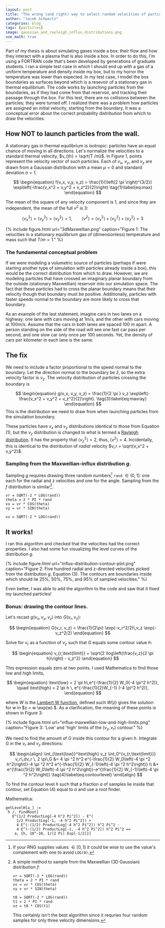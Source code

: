 ```yaml
---
layout: post
title: "The wrong (and right) way to select random velocities of particles moving through a surface"
author: "Jacob Schwartz"
categories: blog
tags: [particles]
image: gaussian_and_rayleigh_influx_distributions.png
use_math: true
---
```


Part of my thesis is about simulating gases inside a box: their flow and how they interact with a plasma that is also inside a box. In order to do this, I'm using a FORTRAN code that's been developed by generations of graduate students. 
I ran a simple test case in which I should end up with a gas of a uniform temperature and density inside my box, but to my horror the temperature was lower than expected. 
In my test case, I model the box boundaries as surfaces beyond which is a resevoir of a stationary gas in thermal equilibrium.
The code works by launching particles from the boundaries, as if they had come from that reservoir, and tracking their passage through the box.
For this test, there are no collisions between the particles; they were turned off.
I realized there was a problem how particles are assigned an initial velocity, starting from the boundary. 
It was a conceptual error about the correct probability distribution from which to draw the velocities.

## How NOT to launch particles from the wall.

A stationary gas in thermal equilibrium is isotropic: particles have an equal chance of moving in all directions.
Let's normalize the velocities to a standard thermal velocity, $v_{th} = \sqrt{T /m}$.
In Figure 1, points represent the velocity vector of such particles. Each of $v_x$, $v_y$, and $v_z$ are drawn from a Gaussian distribution with a mean $\mu=0$ and standard deviation $\sigma = 1$.

$$
\begin{equation}
f(v_x, v_y, v_z) = \frac{1}{\left(2 \pi \right)^{3/2}} \exp\left(-\frac{v_x^2 + v_y^2 + v_z^2}{2}\right)
\tag{1}\label{eq:max}
\end{equation}
$$


The mean of the square of any velocity component is 1, and since they are independent, the mean of the full $v^2$ is 3:

$$
\begin{equation}
\left< v_x^2 \right> = \left< v_y^2 \right> = \left< v_z^2 \right> = 1, \qquad \left<v^2\right> = \left< v_x^2 \right> + \left< v_y^2 \right> + \left< v_z^2 \right> = 3
\tag{2}\label{eq:maxv}
\end{equation}
$$

{% include figure.html url="3dMaxwellian.png" 
caption="Figure 1: The velocities in a stationary equilibrium gas of (dimensionless) temperature and mass such that $T/m = 1$." %}

### The fundamental conceptual problem

If we were modeling a volumetric source of particles (perhaps if were starting another type of simulation with particles already inside a box), this would be the correct distribution from which to draw. However, we are modeling particles that have crossed an imaginary planar boundary from the outside (stationary Maxwellian) reservoir into our simulation space. The fact that these particles had to cross the planar boundary means that their velocity though that boundary must be positive. Additionally, particles with faster speeds normal to the boundary are more likely to cross that boundary.

As an example of the last statement, imagine cars in two lanes on a highway: one lane with cars moving at 1m/s, and the other with cars moving at 100m/s. Assume that the cars in both lanes are spaced 100 m apart. A person standing on the side of the road will see one fast car pass per second, and one slow car only once per 100 seconds. Yet, the density of cars per kilometer in each lane is the same.

## The fix

We need to include a factor proportional to the speed normal to the boundary. Let the direction normal to the boundary be $\hat{z}$, so the extra velocity factor is $v_z$. The velocity distribution of particles crossing the boundary is

$$
\begin{equation}
g(v_x, v_y, v_z) = \frac{1}{2 \pi } v_z \exp\left(-\frac{v_x^2 + v_y^2 + v_z^2}{2}\right).
\tag{3}\label{eq:maxray}
\end{equation}
$$
This is the distribution we need to draw from when launching particles from the simulation boundary.

These particles have $v_x$ and $v_y$ distributions identical to those from Equation (1), but the $v_z$ distribution is changed to what is termed a [Rayleigh distribution](https://en.wikipedia.org/wiki/Rayleigh_distribution).
It has the property that $\left<v_z^2\right> = 2$, thus, $\left<v^2\right> = 4$.
Incidentally, this is identical to the distribution of *radial* velocity $v_r = \sqrt{v_x^2 + v_y^2}$.

### Sampling from the Maxwellian-influx distribution $g$.

Sampling $g$ requires drawing three random numbers[^note] `rand` $\in (0, 1]$: one each for the radial and z velocities and one for the angle. Sampling from the $f$ distribution is similar[^2].

[^note]: If your RNG supplies values $\in [0, 1)$ it could be wise to use the value's complement with one to avoid `LOG(0)`.
[^2]:
    A simple method to sample from the Maxwellian (3D Gaussian) distribution $f$:
     ~~~
    vr = SQRT(-2 * LOG(rand))
    theta = 2 * PI * rand
    vx = vr * COS(theta)
    vy = vr * SIN(theta)
    
    t0 = SQRT(-2 * LOG(rand))
    t1 = 2 * PI * rand
    vz = t0 * COS(t1)
    ~~~
    This certainly isn't the best algorithm since it requries four random samples for only three velocity dimensions.

~~~
vr = SQRT(-2 * LOG(rand))
theta = 2 * PI * rand
vx = vr * COS(theta)
vy = vr * SIN(theta)

vz = SQRT(-2 * LOG(rand))
~~~

## It works!

I ran this algorithm and checked that the velocities had the correct properties. I also had some fun visualizing the level curves of the distribution $g$.

{% include figure.html url="influx-distribution-contour-plot.png" 
caption="Figure 2: Five hundred radial and z-directed velocities picked from the distribution $g$, Equation (3). The contours are boundaries inside which should lie 25%, 50%, 75%, and 95% of sampled velocities." %}

Even better, I was able to add the algorithm to the code and saw that it fixed my launched particles!

### Bonus: drawing the contour lines.
Let's recast $g(v_x, v_y, v_z)$ into $G(v_r, v_z)$:

$$
\begin{equation}
G(v_r, v_z) = \frac{1}{2\pi} \exp(-v_r^2/2)\,v_z \exp(-v_z^2/2)
\end{equation}
$$

Solve for $v_r$ as a function of $v_z$ such that $G$ equals some contour value $h$:

$$
\begin{equation}
v_{r,\text{limit}} = \sqrt{2 \log\left(\frac{v_z}{2 \pi h}\right) - v_z^2}
\end{equation}
$$

This expression equals zero at two points. I used Mathematica to find those low and high limits,

$$
\begin{equation}
\text{low} = 2 \pi h\,e^{-\frac{1}{2} W_0(-4 \pi^2 h^2)}, \quad \text{high} = 2 \pi h \, e^{-\frac{1}{2}W_{-1} (-4 \pi^2 h^2)},
\end{equation}
$$

where $W$ is the [Lambert W function](https://en.wikipedia.org/wiki/Lambert_W_function), defined such $W(z)$ gives the solution for w in $z = w \exp(w) $.
As a clarification, the meaning of these points is shown in Figure 3:

{% include figure.html url="influx-maxwellian-low-and-high-limits.png"
caption="Figure 3: 'Low' and 'high' limits of the $(v_z, v_r)$ contour." %}

We need to find the amount of $G$ inside this contour for a given $h$. Integrate $G$ in the $v_r$ and $v_z$ directions:

$$
\begin{align}
\int_{\text{low}}^\text{high} v_z \int_0^{v_{r,\text{limit}}} v_r\,dv_r \, 2 \pi\,G &=  4 \pi ^2 h^2 e^{-\frac{1}{2} W_0\left(-4 \pi ^2 h^2\right)}-4 \pi ^2 h^2 e^{-\frac{1}{2} W_{-1}\left(-4 \pi ^2 h^2\right)} \\ &+ e^{\frac{1}{2} W_0\left(-4 \pi ^2 h^2\right)}-e^{\frac{1}{2} W_{-1}\left(-4 \pi ^2 h^2\right)}
\tag{4}\label{eq:contourlevel}
\end{align}
$$

To find the contour level $h$ such that a fraction $a$ of samples lie inside that contour, set Equation (4) equal to $a$ and use a root finder.

Mathematica:
~~~
getLevelH[a_] := 
 h /. FindRoot[
   E^(1/2 ProductLog[-4 h^2 Pi^2]) - E^(
     1/2 ProductLog[-1, -4 h^2 Pi^2]) + 
     4 E^(-(1/2) ProductLog[-4 h^2 Pi^2]) h^2 Pi^2 - 
     4 E^(-(1/2) ProductLog[-1, -4 h^2 Pi^2]) h^2 Pi^2 == 
    a, {h, 10^-10, 1/(2 Pi) Exp[-1/2]}]
~~~


